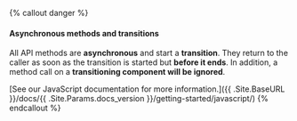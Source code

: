 {% callout danger %}
#### Asynchronous methods and transitions

All API methods are **asynchronous** and start a **transition**. They return to the caller as soon as the transition is started but **before it ends**. In addition, a method call on a **transitioning component will be ignored**.

[See our JavaScript documentation for more information.]({{ .Site.BaseURL }}/docs/{{ .Site.Params.docs_version }}/getting-started/javascript/)
{% endcallout %}
